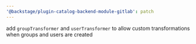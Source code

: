 ```yaml
---
'@backstage/plugin-catalog-backend-module-gitlab': patch
---
```


add `groupTransformer` and `userTransformer` to allow custom transformations when groups and users are created
